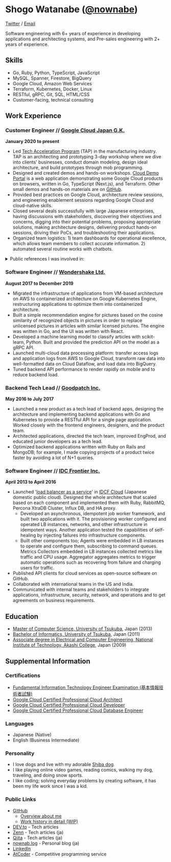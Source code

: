 # Shogo Watanabe ([@nownabe](https://github.com/nownabe))

[Twitter](https://twitter.com/nownabe) / [Email](mailto:nownabe+resume@gmail.com)

Software engineering with 6+ years of experience in developing applications and architecting systems, and Pre-sales engineering with 2+ years of experience.

## Skills

* Go, Ruby, Python, TypeScript, JavaScript
* MySQL, Spanner, Firestore, BigQuery
* Google Cloud, Amazon Web Services
* Terraform, Kubernetes, Docker, Linux
* RESTful, gRPC, Git, SQL, HTML/CSS
* Customer-facing, technical consulting

## Work Experience
### Customer Engineer // [Google Cloud Japan G.K.](https://cloud.google.com)

**January 2020 to present**

* Led [Tech Acceleration Program](https://cloud.google.com/solutions/in-house-development-support)
  (TAP) in the manufacturing industry. TAP is an architecting and prototyping 3-day workshop where we dive
  into clients' businesses, conduct domain modeling, design ideal architecture, and build prototypes
  through mob programming.
* Designed and created demos and hands-on workshops. [Cloud Demo Portal](https://github.com/GoogleCloudPlatform/appengine-cloud-demo-portal) is a web application demonstrating some Google Cloud products on browsers, written in Go, TypeScript (Next.js), and Terraform. Other small demos and hands-on materials are on [GitHub](https://github.com/orgs/ShawnLabo/repositories).
* Provided best practices on Google Cloud, architecture review sessions, and engineering enablement
  sessions regarding Google Cloud and cloud-native skills.
* Closed several deals successfully with large Japanese enterprises, having discussions 
  with stakeholders, discovering their objectives and concerns, digging into their potential problems,
  proposing appropriate solutions, making architecture designs, delivering product hands-on
  sessions, driving their PoCs, and troubleshooting their applications.
* Organized team logistics: 1) team dashboards for operational excellence, which allows team members to collect accurate information. 2) automated several routine works with chatbots.

<details>
<summary>Public references I was involved in:</summary>

* [富士通：Google Cloud の活用で IT 企業から DX 企業への "変革" を後押し | Google Cloud 公式ブログ](https://cloud.google.com/blog/ja/topics/customers/fujitsu-transforming-to-dx-company-by-leveraging-google-cloud)
* [京セラドキュメントソリューションズ: リフトからシフトへ！ サーバーレス環境構築の内製化への取り組み](https://cloudonair.withgoogle.com/events/naiseika-day?talk=session1-2)
* [パナソニックインフォメーションシステムズ: Smart Factory (IIoT Platform)　誕生秘話と今後の展望](https://cloudonair.withgoogle.com/events/naiseika-day?talk=session2-1)
* [東急: DX 推進における内製化の 3 つのポイント](https://cloudonair.withgoogle.com/events/naiseika-day?talk=session2-3)
* [ジェイアール東海情報システム株式会社: 設備異常通知システムの短期開発に、Tech Acceleration Program を利用 | Google Cloud 公式ブログ](https://cloud.google.com/blog/ja/products/application-development/jtis-tech-acceleration-program)
* [東芝テック株式会社: クラウド版 POS システムのアーキテクチャ刷新に向けて、Tech Acceleration Program を利用 | Google Cloud 公式ブログ](https://cloud.google.com/blog/ja/products/application-development/toshibatec-tech-acceleration-program)
* [ヤマハ発動機: アプリからのデータ活用に挑戦 Tech Acceleration Program を活用 | Google Cloud 公式ブログ](https://cloud.google.com/blog/ja/products/application-development/yamaha-motor-tech-acceleration-program)
</details>

### Software Engineer // [Wondershake Ltd.](https://wondershake.com/)

**August 2017 to December 2019**

* Migrated the infrastructure of applications from VM-based architecture on AWS to containerized architecture on Google Kubernetes Engine, restructuring applications to optimize them into containerized architecture.
* Built a simple recommendation engine for pictures based on the cosine similarity of recognized objects in pictures in order to replace unlicensed pictures in articles with similar licensed pictures. The engine was written in Go, and the UI was written with React.
* Developed a machine learning model to classify articles with scikit-learn, Python. Built and provided the prediction API on the model as a gRPC API.
* Launched multi-cloud data processing platform: transfer access logs and application logs from AWS to Google Cloud, transform raw data into well-formatted data on Cloud Dataflow, and load data into BigQuery.
* Tuned backend API performance to render rapidly on mobile and to reduce backend load.

### Backend Tech Lead // [Goodpatch Inc.](https://global.goodpatch.com/)

**May 2016 to July 2017**

* Launched a new product as a tech lead of backend apps, designing the architecture and implementing backend applications with Go and Kubernetes to provide a RESTful API for a single page application. Worked closely with the frontend engineers, designers, and the product team.
* Architected applications, directed the tech team, improved EngProd, and educated junior developers as a tech lead.
* Optimized backend applications written with Ruby on Rails and MongoDB; for example, I made copying projects of a product twice faster by avoiding a lot of N+1 queries.

### Software Engineer // [IDC Frontier Inc.](https://www.idcf.jp/en/company/)

**April 2013 to April 2016**

* Launched '[load balancer as a service](https://www.idcf.jp/cloud/ilb/)' in [IDCF Cloud](https://www.idcf.jp/en/cloud/) (Japanese domestic public cloud). Designed the whole architecture that scaled based on each component and implemented them with Ruby, RabbitMQ, Percona XtraDB Cluster, Influx DB, and HA proxy. 
  * Developed an asynchronous, idempotent job worker framework, and built two applications with it. The provisioning worker configured and operated LB instances, networks, and other infrastructure in idempotent ways. Another application tested the capabilities of self-healing by injecting failures into infrastructure components.
  * Built other components too; Agents were embedded in LB instances to operate and configure them, subscribing to command queues. Metrics Collectors embedded in LB instances collected metrics like traffic and CPU usage. Aggregator aggregates metrics to trigger automatic operations such as recovering from failure and charging users for traffic.
* Published API clients for cloud services as open-source software on GitHub.
* Collaborated with international teams in the US and India.
* Communicated with internal teams and stakeholders to integrate applications, infrastructure, security, network, and operations and to get agreements on business requirements.

## Education

* [Master of Computer Science, University of Tsukuba](https://www.cs.tsukuba.ac.jp/english/), Japan (2013)
* [Bachelor of Informatics, University of Tsukuba](https://inf.tsukuba.ac.jp/en/), Japan (2011)
* [Associate degree in Electrical and Computer Engineering, National Institute of Technology, Akashi College](https://www.akashi.ac.jp/english/dept/el.html), Japan (2009)

## Supplemental Information

### Certifications

* [Fundamental Information Technology Engineer Examination (基本情報技術者試験)](https://www.jitec.ipa.go.jp/1_11seido/fe.html)
* [Google Cloud Certified Professional Cloud Architect](https://www.credential.net/dc0918cf-765a-4327-9742-848076422e14)
* [Google Cloud Certified Professional Cloud Developer](https://www.credential.net/76739be8-3318-419f-a4d4-954143f806e7)
* [Google Cloud Certified Professional Cloud Database Engineer](https://www.credential.net/93139e70-f906-41ab-b21c-4fc474363907)

### Languages

* Japanese (Native)
* English (Business Intermediate)

### Personality

* I love dogs and live with my adorable [Shiba dog](https://www.instagram.com/shibadogruby/).
* I like playing online video games, reading comics, walking my dog, traveling, and doing snow sports.
* I like coding; solving everyday problems by creating software, it has been my life work since I was a kid.

### Public Links

* [GitHub](https://github.com/nownabe)
  * [Overview about me](https://github.com/nownabe/nownabe/blob/main/README.md)
  * [Work history in detail (WIP)](https://github.com/nownabe/nownabe/blob/main/WORK_HISTORY.md)
* [DEV.to](https://dev.to/nownabe) - Tech articles
* [Zenn](https://zenn.dev/nownabe) - Tech articles (ja)
* [Qiita](https://qiita.com/nownabe) - Tech articles (ja)
* [nownab.log](https://blog.nownabe.com/) - Personal blog (ja)
* [LinkedIn](https://www.linkedin.com/in/nownabe/)
* [AtCoder](https://atcoder.jp/users/nownabe) - Competitive programming service

